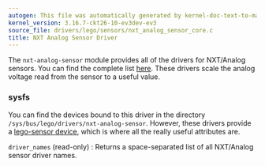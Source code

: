 ```yaml
---
autogen: This file was automatically generated by kernel-doc-text-to-markdown.py
kernel_version: 3.16.7-ckt26-10-ev3dev-ev3
source_file: drivers/lego/sensors/nxt_analog_sensor_core.c
title: NXT Analog Sensor Driver
---
```


The `nxt-analog-sensor` module provides all of the drivers for NXT/Analog
sensors. You can find the complete list [here][supported sensors]. These
drivers scale the analog voltage read from the sensor to a useful value.

### sysfs

You can find the devices bound to this driver in the directory
`/sys/bus/lego/drivers/nxt-analog-sensor`. However, these drivers provide a
[lego-sensor device], which is where all the really useful attributes are.

`driver_names` (read-only)
: Returns a space-separated list of all NXT/Analog sensor driver names.

[lego-sensor device]: ../lego-sensor-class
[supported sensors]: /docs/sensors#supported-sensors

